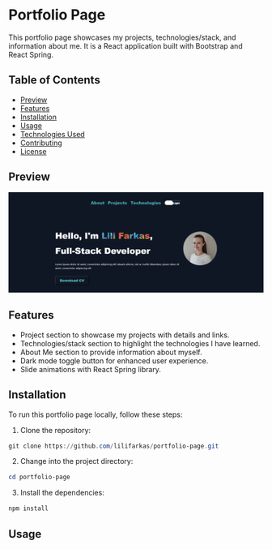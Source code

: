 # Portfolio Page

This portfolio page showcases my projects, technologies/stack, and information about me. It is a React application built with Bootstrap and React Spring.

## Table of Contents

- [Preview](#preview)
- [Features](#features)
- [Installation](#installation)
- [Usage](#usage)
- [Technologies Used](#technologies-used)
- [Contributing](#contributing)
- [License](#license)

## Preview

![Portfolio Page Preview](./profile-project.PNG)

## Features

- Project section to showcase my projects with details and links.
- Technologies/stack section to highlight the technologies I have learned.
- About Me section to provide information about myself.
- Dark mode toggle button for enhanced user experience.
- Slide animations with React Spring library.

## Installation

To run this portfolio page locally, follow these steps:

1. Clone the repository:

```powershell
git clone https://github.com/lilifarkas/portfolio-page.git
```
2. Change into the project directory:

```powershell
cd portfolio-page
```
3. Install the dependencies:

```powershell
npm install
```
## Usage

